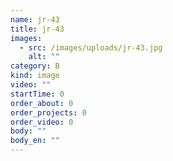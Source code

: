 ```yaml
---
name: jr-43
title: jr-43
images:
  - src: /images/uploads/jr-43.jpg
    alt: ""
category: B
kind: image
video: ""
startTime: 0
order_about: 0
order_projects: 0
order_video: 0
body: ""
body_en: ""
---
```

